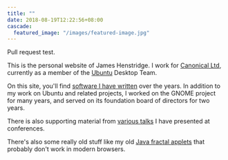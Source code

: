```yaml
---
title: ""
date: 2018-08-19T12:22:56+08:00
cascade:
  featured_image: "/images/featured-image.jpg"
---
```


Pull request test.

This is the personal website of James Henstridge.  I work
for [Canonical Ltd](https://www.canonical.com), currently as a member
of the [Ubuntu](https://www.ubuntu.com) Desktop Team.

On this site, you'll find [software I have
written](software/_index.md) over the years.  In addition to my work
on Ubuntu and related projects, I worked on the GNOME project for many
years, and served on its foundation board of directors for two years.

There is also supporting material from [various
talks](talks/_index.md) I have presented at conferences.

There's also some really old stuff like my old [Java fractal
applets](/fractals/) that probably don't work in modern browsers.
